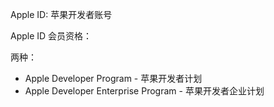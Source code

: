 Apple ID: 苹果开发者账号

Apple ID 会员资格：

两种：
- Apple Developer Program - 苹果开发者计划
- Apple Developer Enterprise Program - 苹果开发者企业计划

